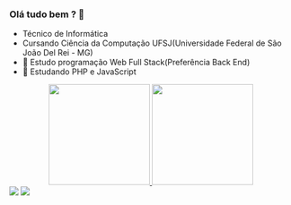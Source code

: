 ### Olá tudo bem ? 👋
- Técnico de Informática
- Cursando Ciência da Computação UFSJ(Universidade Federal de São João Del Rei - MG)
- 🔭 Estudo programação Web Full Stack(Preferência Back End)
- 🌱 Estudando PHP e JavaScript

<div align="center">
  <a href="https://github.com/ArthurDetomi">
  <img height="180em" src="https://github-readme-stats.vercel.app/api?username=ArthurDetomi&show_icons=true&theme=monokai&include_all_commits=true&count_private=true"/>
  <img height="180em" src="https://github-readme-stats.vercel.app/api/top-langs/?username=ArthurDetomi&layout=compact&langs_count=8&theme=monokai"/>
</div>
<div> 
  <a href="https://instagram.com/detomiarthur" target="_blank"><img src="https://img.shields.io/badge/-Instagram-%23E4405F?style=for-the-badge&logo=instagram&logoColor=white" target="_blank"></a>
  <a href="https://www.linkedin.com/in/geraldo-arthur-detomi-0a1a95231/" target="_blank">
    <img src="https://img.shields.io/badge/-LinkedIn-%230077B5?style=for-the-badge&logo=linkedin&logoColor=white" target="_blank">
  </a> 
</div>
